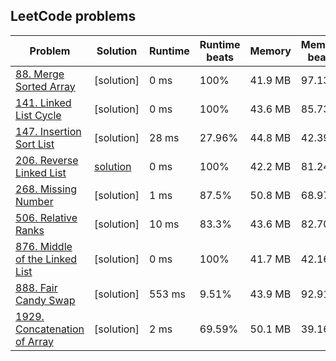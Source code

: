 ## LeetCode problems

| Problem                                                                                    | Solution                                                                                                                                                           | Runtime | Runtime beats | Memory  | Memory beats |
|--------------------------------------------------------------------------------------------|--------------------------------------------------------------------------------------------------------------------------------------------------------------------|---------|---------------|---------|--------------|
| [88. Merge Sorted Array](https://leetcode.com/problems/merge-sorted-array/)                | [solution]                                                                                                                                                         | 0 ms    | 100%          | 41.9 MB | 97.13%       |
| [141. Linked List Cycle](https://leetcode.com/problems/linked-list-cycle/)                 | [solution]                                                                                                                                                         | 0 ms    | 100%          | 43.6 MB | 85.73%       |
| [147. Insertion Sort List](https://leetcode.com/problems/insertion-sort-list/)             | [solution]                                                                                                                                                         | 28 ms   | 27.96%        | 44.8 MB | 42.39%       |
| [206. Reverse Linked List](https://leetcode.com/problems/reverse-linked-list/)             | [solution](https://github.com/Kidchai/Data_Structures_And_Algorithms_Course/blob/master/src/main/java/kidchai/algortithms/tasks/leetcode/problem206/Solution.java) | 0 ms    | 100%          | 42.2 MB | 81.24%       |
| [268. Missing Number](https://leetcode.com/problems/missing-number/)                       | [solution]                                                                                                                                                         | 1 ms    | 87.5%         | 50.8 MB | 68.97%       |
| [506. Relative Ranks](https://leetcode.com/problems/relative-ranks/)                       | [solution]                                                                                                                                                         | 10 ms   | 83.3%         | 43.6 MB | 82.70%       |
| [876. Middle of the Linked List](https://leetcode.com/problems/middle-of-the-linked-list/) | [solution]                                                                                                                                                         | 0 ms    | 100%          | 41.7 MB | 42.16%       |
| [888. Fair Candy Swap](https://leetcode.com/problems/fair-candy-swap/)                     | [solution]                                                                                                                                                         | 553 ms  | 9.51%         | 43.9 MB | 92.91%       |
| [1929. Concatenation of Array](https://leetcode.com/problems/concatenation-of-array/)      | [solution]                                                                                                                                                         | 2 ms    | 69.59%        | 50.1 MB | 39.16%       |